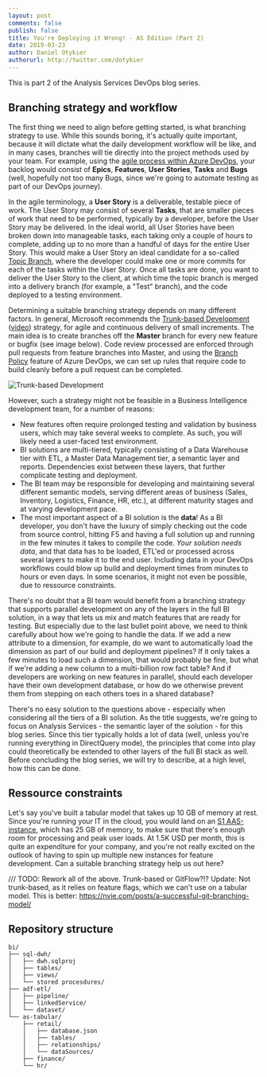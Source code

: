 ```yaml
---
layout: post
comments: false
publish: false
title: You're Deploying it Wrong! - AS Edition (Part 2)
date: 2019-03-23
author: Daniel Otykier
authorurl: http://twitter.com/dotykier
---
```


This is part 2 of the Analysis Services DevOps blog series.

## Branching strategy and workflow

The first thing we need to align before getting started, is what branching strategy to use. While this sounds boring, it's actually quite important, because it will dictate what the daily development workflow will be like, and in many cases, branches will tie directly into the project methods used by your team. For example, using the [agile process within Azure DevOps](https://docs.microsoft.com/en-us/azure/devops/boards/work-items/guidance/agile-process?view=azure-devops), your backlog would consist of **Epics**, **Features**, **User Stories**, **Tasks** and **Bugs** (well, hopefully not too many Bugs, since we're going to automate testing as part of our DevOps journey).

In the agile terminology, a **User Story** is a deliverable, testable piece of work. The User Story may consist of several **Tasks**, that are smaller pieces of work that need to be performed, typically by a developer, before the User Story may be delivered. In the ideal world, all User Stories have been broken down into manageable tasks, each taking only a couple of hours to complete, adding up to no more than a handful of days for the entire User Story. This would make a User Story an ideal candidate for a so-called [Topic Branch](https://git-scm.com/book/en/v2/Git-Branching-Branching-Workflows), where the developer could make one or more commits for each of the tasks within the User Story. Once all tasks are done, you want to deliver the User Story to the client, at which time the topic branch is merged into a delivery branch (for example, a "Test" branch), and the code deployed to a testing environment.

Determining a suitable branching strategy depends on many different factors. In general, Microsoft recommends the [Trunk-based Development](https://docs.microsoft.com/en-us/azure/devops/repos/git/git-branching-guidance?view=azure-devops) ([video](https://youtu.be/t_4lLR6F_yk?t=232)) strategy, for agile and continuous delivery of small increments. The main idea is to create branches off the **Master** branch for every new feature or bugfix (see image below). Code review processed are enforced through pull requests from feature branches into Master, and using the [Branch Policy](https://docs.microsoft.com/en-us/azure/devops/repos/git/branch-policies?view=azure-devops) feature of Azure DevOps, we can set up rules that require code to build cleanly before a pull request can be completed.

![Trunk-based Development](https://user-images.githubusercontent.com/8976200/54871798-75601e00-4dba-11e9-81af-77faf12de8a7.png)

However, such a strategy might not be feasible in a Business Intelligence development team, for a number of reasons:

- New features often require prolonged testing and validation by business users, which may take several weeks to complete. As such, you will likely need a user-faced test environment.
- BI solutions are multi-tiered, typically consisting of a Data Warehouse tier with ETL, a Master Data Management tier, a semantic layer and reports. Dependencies exist between these layers, that further complicate testing and deployment.
- The BI team may be responsible for developing and maintaining several different semantic models, serving different areas of business (Sales, Inventory, Logistics, Finance, HR, etc.), at different maturity stages and at varying development pace.
- The most important aspect of a BI solution is the **data**! As a BI developer, you don't have the luxury of simply checking out the code from source control, hitting F5 and having a full solution up and running in the few minutes it takes to compile the code. *Your solution needs data*, and that data has to be loaded, ETL'ed or processed across several layers to make it to the end user. Including data in your DevOps workflows could blow up build and deployment times from minutes to hours or even days. In some scenarios, it might not even be possible, due to ressource constraints.

There's no doubt that a BI team would benefit from a branching strategy that supports parallel development on any of the layers in the full BI solution, in a way that lets us mix and match features that are ready for testing. But especially due to the last bullet point above, we need to think carefully about how we're going to handle the data. If we add a new attribute to a dimension, for example, do we want to automatically load the dimension as part of our build and deployment pipelines? If it only takes a few minutes to load such a dimension, that would probably be fine, but what if we're adding a new column to a multi-billion row fact table? And if developers are working on new features in parallel, should each developer have their own development database, or how do we otherwise prevent them from stepping on each others toes in a shared database?

There's no easy solution to the questions above - especially when considering all the tiers of a BI solution. As the title suggests, we're going to focus on Analysis Services - the semantic layer of the solution - for this blog series. Since this tier typically holds a lot of data (well, unless you're running everything in DirectQuery mode), the principles that come into play could theoretically be extended to other layers of the full BI stack as well. Before concluding the blog series, we will try to describe, at a high level, how this can be done.

## Ressource constraints

Let's say you've built a tabular model that takes up 10 GB of memory at rest. Since you're running your IT in the cloud, you would land on an [S1 AAS-instance](https://azure.microsoft.com/en-us/pricing/details/analysis-services/), which has 25 GB of memory, to make sure that there's enough room for processing and peak user loads. At 1.5K USD per month, this is quite an expenditure for your company, and you're not really excited on the outlook of having to spin up multiple new instances for feature development. Can a suitable branching strategy help us out here?

/// TODO: Rework all of the above. Trunk-based or GitFlow?!? Update: Not trunk-based, as it relies on feature flags, which we can't use on a tabular model. This is better: https://nvie.com/posts/a-successful-git-branching-model/

## Repository structure

```
bi/
├── sql-dwh/
│   ├── dwh.sqlproj
│   ├── tables/
│   ├── views/
│   └── stored procesdures/
├── adf-etl/
│   ├── pipeline/
│   ├── linkedService/
│   └── dataset/
└── as-tabular/
    ├── retail/
    │   ├── database.json
    │   ├── tables/
    │   ├── relationships/
    │   └── dataSources/
    ├── finance/
    └── hr/
```
